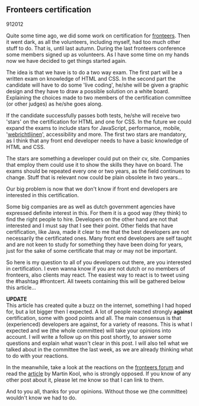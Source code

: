 <article><h2>Fronteers certification</h2><time><span class="day">9</span><span class="month">1</span><span class="year">2012</span></time><p>Quite some time ago, we did some work on certification for <a href="http://fronteers.nl/vereniging/commissies/diplomering">fronteers</a>. Then it went dark, as all the volunteers, including myself, had too much other stuff to do. That is, until last autumn. During the last fronteers conference some members signed up as volunteers. As I have some time on my hands now we have decided to get things started again.</p><p>The idea is that we have is to do a two way exam. The first part will be a written exam on knowledge of HTML and CSS. In the second part the candidate will have to do some 'live coding', he/she will be given a graphic design and they have to draw a possible solution on a white board. Explaining the choices made to two members of the certification committee (or other judges) as he/she goes along.</p><p>If the candidate successfully passes both tests, he/she will receive two 'stars' on the certification for HTML and one for CSS. In the future we could expand the exams to include stars for JavaScript, performance, mobile, '<a href="http://versie2.webrichtlijnen.nl/">webrichtlijnen</a>', accessibility and more. The first two stars are mandatory, as I think that any front end developer needs to have a basic knowledge of HTML and CSS.</p><p>The stars are something a developer could put on their cv, site. Companies that employ them could use it to show the skills they have on board. The exams should be repeated every one or two years, as the field continues to change. Stuff that is relevant now could be plain obsolete in two years...</p><p>Our big problem is now that we don't know if front end developers are interested in this certification.</p><p>Some big companies are as well as dutch government agencies have expressed definite interest in this. For them it is a good way (they think) to find the right people to hire. Developers on the other hand are not that interested and I must say that I see their point. Other fields that have certification, like Java, made it clear to me that the best developers are not necessarily the certificated ones. Many front end developers are self taught and are not keen to study for something they have been doing for years, just for the sake of some certificate that may or may not be important.</p><p data-twit="frontcert">So here is my question to all of you developers out there, are you interested in certification. I even wanna know if you are not dutch or no members of fronteers, also clients may react. The easiest way to react is to tweet using the #hashtag #frontcert. All tweets containing this will be gathered below this article...</p><p><strong>UPDATE</strong><br />This article has created quite a buzz on the internet, something I had hoped for, but a lot bigger then I expected. A lot of people reacted strongly <strong>against</strong> certification, some with good points and all. The main consensus is that (experienced) developers are against, for a variety of reasons. This is what I expected and we (the whole committee) will take your opinions into account. I will write a follow up on this post shortly, to answer some questions and explain what wasn't clear in this post. I will also tell what we talked about in the committee the last week, as we are already thinking what to do with your reactions.</p><p>In the meanwhile, take a look at the reactions on the <a href="http://forum.fronteers.nl/topic/40/commissie-diplomering/">fronteers forum</a> and read the <a href="http://martinkool.com/post/15718600033/het-fronteers-certificaat-ajax-of-wc-eend">article</a> by Martin Kool, who is strongly opposed. If you know of any other post about it, please let me know so that I can link to them.</p><p>And to you all, thanks for your opinions. Without those we (the committee) wouldn't know we had to do.</p></article>